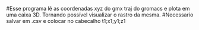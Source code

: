 #Esse programa lê as coordenadas xyz do gmx traj do gromacs e plota em uma caixa 3D. Tornando possível visualizar o rastro da mesma.
#Necessario salvar em .csv e colocar no cabecalho t1;x1;y1;z1
